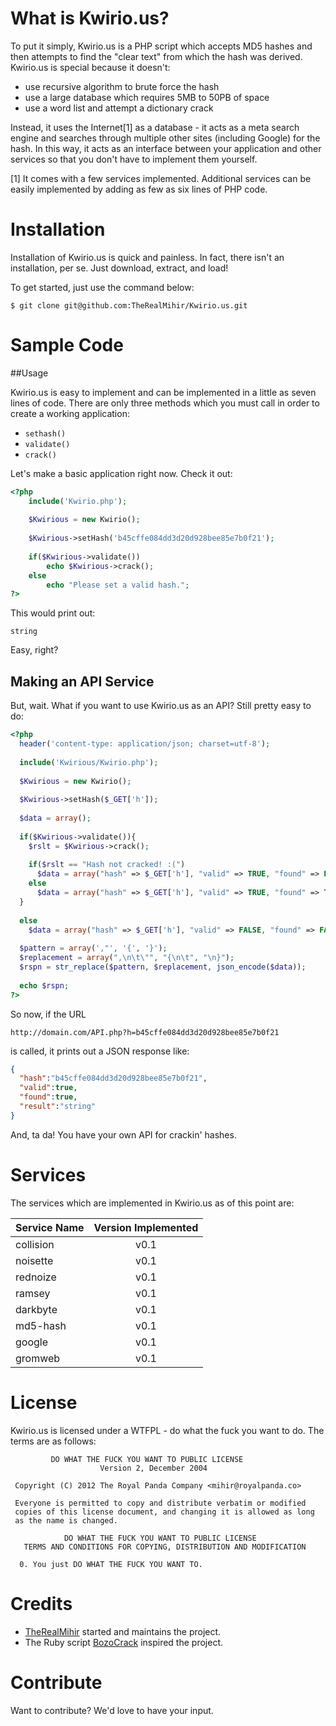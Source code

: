 # What is Kwirio.us?
To put it simply, Kwirio.us is a PHP script which accepts MD5 hashes and then attempts to find the "clear text" from which the hash was derived. Kwirio.us is special because it doesn't:

* use recursive algorithm to brute force the hash
* use a large database which requires 5MB to 50PB of space
* use a word list and attempt a dictionary crack

Instead, it uses the Internet[1] as a database - it acts as a meta search engine and searches through multiple other sites (including Google) for the hash. In this way, it acts as an interface between your application and other services so that you don't have to implement them yourself.

[1] It comes with a few services implemented. Additional services can be easily implemented by adding as few as six lines of PHP code.

# Installation

Installation of Kwirio.us is quick and painless. In fact, there isn't an installation, per se. Just download, extract, and load!

To get started, just use the command below:

```
$ git clone git@github.com:TheRealMihir/Kwirio.us.git
```

# Sample Code

##Usage

Kwirio.us is easy to implement and can be implemented in a little as seven lines of code. There are only three methods which you must call in order to create a working application: 

* `sethash()`
* `validate()`
* `crack()`

Let's make a basic application right now. Check it out:

```php
<?php
    include('Kwirio.php');
        
    $Kwirious = new Kwirio();
        
    $Kwirious->setHash('b45cffe084dd3d20d928bee85e7b0f21');       
        
    if($Kwirious->validate())
        echo $Kwirious->crack();
    else
        echo "Please set a valid hash."; 
?>
```

This would print out:

```
string
```

Easy, right?


## Making an API Service

But, wait. What if you want to use Kwirio.us as an API? Still pretty easy to do:

```php
<?php
  header('content-type: application/json; charset=utf-8');
                
  include('Kwirious/Kwirio.php');
                
  $Kwirious = new Kwirio();
                
  $Kwirious->setHash($_GET['h']);   
                
  $data = array();    
                
  if($Kwirious->validate()){
    $rslt = $Kwirious->crack();
                
    if($rslt == "Hash not cracked! :(")
      $data = array("hash" => $_GET['h'], "valid" => TRUE, "found" => FALSE, "result" => ""); 
    else
      $data = array("hash" => $_GET['h'], "valid" => TRUE, "found" => TRUE, "result" => $rslt);         
  }
                
  else
    $data = array("hash" => $_GET['h'], "valid" => FALSE, "found" => FALSE, "result" => "");  
                
  $pattern = array(',"', '{', '}');
  $replacement = array(",\n\t\"", "{\n\t", "\n}");
  $rspn = str_replace($pattern, $replacement, json_encode($data));
                
  echo $rspn;     
?>
```

So now, if the URL

```
http://domain.com/API.php?h=b45cffe084dd3d20d928bee85e7b0f21
```

is called, it prints out a JSON response like:

```json
{
  "hash":"b45cffe084dd3d20d928bee85e7b0f21",
  "valid":true,
  "found":true,
  "result":"string"
}
```

And, ta da! You have your own API for crackin' hashes.

# Services

The services which are implemented in Kwirio.us as of this point are:

|Service Name|Version Implemented|
|:-----------|:-----------------:|
|collision | v0.1 |
|noisette | v0.1 |
|rednoize | v0.1 |
|ramsey | v0.1 |
|darkbyte | v0.1 |
|md5-hash | v0.1 |
|google | v0.1  |
|gromweb | v0.1 |

# License

Kwirio.us is licensed under a WTFPL - do what the fuck you want to do. The terms are as follows:

```
         DO WHAT THE FUCK YOU WANT TO PUBLIC LICENSE
                    Version 2, December 2004

 Copyright (C) 2012 The Royal Panda Company <mihir@royalpanda.co>

 Everyone is permitted to copy and distribute verbatim or modified
 copies of this license document, and changing it is allowed as long
 as the name is changed.

            DO WHAT THE FUCK YOU WANT TO PUBLIC LICENSE
   TERMS AND CONDITIONS FOR COPYING, DISTRIBUTION AND MODIFICATION

  0. You just DO WHAT THE FUCK YOU WANT TO.
```

# Credits

* [TheRealMihir](https://github.com/TheRealMihir) started and maintains the project.
* The Ruby script [BozoCrack](https://github.com/juuso/BozoCrack) inspired the project.

# Contribute

Want to contribute? We'd love to have your input.